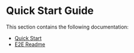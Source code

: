 # Quick Start Guide

This section contains the following documentation:

- [Quick Start](./quick-start.md)
- [E2E Readme](./e2e-readme.md)
